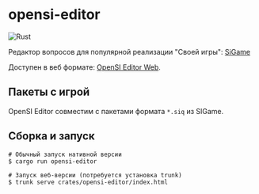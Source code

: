 # opensi-editor 

![Rust](https://github.com/opensi/opensi/workflows/Rust/badge.svg)

Редактор вопросов для популярной реализации "Своей игры": [SiGame](https://vladimirkhil.com/si/game)

Доступен в веб формате: [OpenSI Editor Web](https://opensi.github.io/opensi-editor).

## Пакеты с игрой

OpenSI Editor совместим с пакетами формата `*.siq` из SIGame.

## Сборка и запуск

```shell
# Обычный запуск нативной версии
$ cargo run opensi-editor

# Запуск веб-версии (потребуется установка trunk)
$ trunk serve crates/opensi-editor/index.html
```
